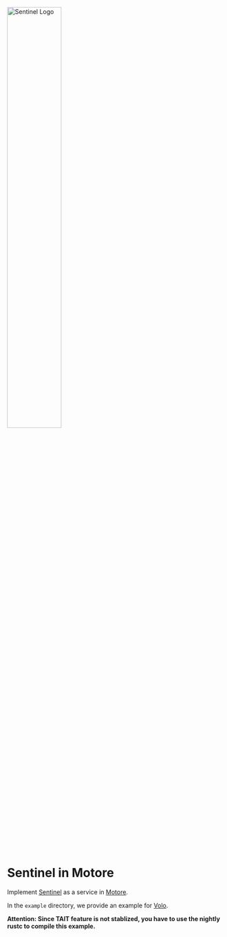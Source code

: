 <img src="https://user-images.githubusercontent.com/9434884/43697219-3cb4ef3a-9975-11e8-9a9c-73f4f537442d.png" alt="Sentinel Logo" width="50%">

# Sentinel in Motore

Implement [Sentinel](https://github.com/sentinel-group/sentinel-rust) as a service in [Motore](https://github.com/cloudwego/motore). 

In the `example` directory, we provide an example for [Volo](https://github.com/cloudwego/volo). 

**Attention: Since TAIT feature is not stablized, you have to use the nightly rustc to compile this example.**